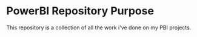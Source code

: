 # PowerBI Repository Purpose
This repository is a collection of all the work i've done on my PBI projects.
